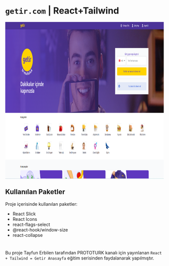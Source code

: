 #  `getir.com` | React+Tailwind

<img align="center" alt="getir" width="1000em" height="500em"  src="images/getir.PNG" style="max-width:100%;"></a>

## Kullanılan Paketler
Proje içerisinde kullanılan paketler:

- React Slick
- React Icons
- react-flags-select
- @react-hook/window-size
- react-collapse
#
Bu proje Tayfun Erbilen tarafından PROTOTURK kanalı için yayınlanan `React + Tailwind = Getir Anasayfa` eğitim serisinden faydalanarak yapılmıştır.
